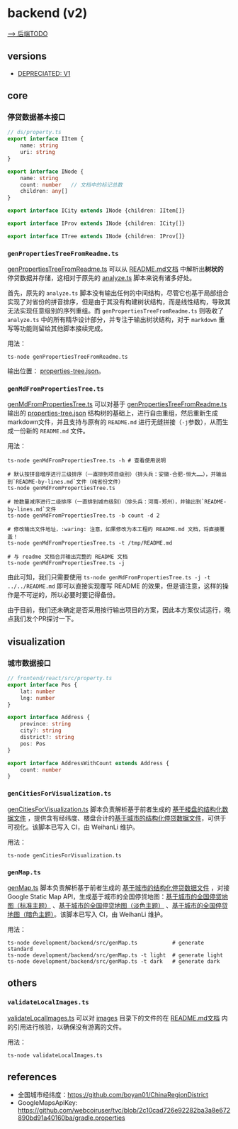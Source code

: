 # backend (v2)

[--> 后端TODO](../../TODO.md#后端)

## versions

- [DEPRECIATED: V1](./src/v1/README.md)

## core

### 停贷数据基本接口

```typescript
// ds/property.ts
export interface IItem {
    name: string
    uri: string
}

export interface INode {
    name: string
    count: number   // 文档中的标记总数
    children: any[]
}

export interface ICity extends INode {children: IItem[]}

export interface IProv extends INode {children: ICity[]}

export interface ITree extends INode {children: IProv[]}
```

### `genPropertiesTreeFromReadme.ts`

[genPropertiesTreeFromReadme.ts](src/genPropertiesTreeFromReadme.ts) 可以从 [README.md文档](../../README.md) 中解析出**树状的**
停贷数据并存储，这相对于原先的 [analyze.ts](./src/v1/analyze.ts) 脚本来说有诸多好处。

首先，原先的 `analyze.ts`
脚本没有输出任何的中间结构，尽管它也基于局部组合实现了对省份的拼音排序，但是由于其没有构建树状结构，而是线性结构，导致其无法实现任意级别的序列重组。而 `genPropertiesTreeFromReadme.ts`
则吸收了 `analyze.ts` 中的所有精华设计部分，并专注于输出树状结构，对于 `markdown` 重写等功能则留给其他脚本接续完成。

用法：

```shell
ts-node genPropertiesTreeFromReadme.ts
```

输出位置： [properties-tree.json](../../data/generated/properties-tree.json)。

### `genMdFromPropertiesTree.ts`

[genMdFromPropertiesTree.ts](src/genMdFromPropertiesTree.ts)
可以对基于 [genPropertiesTreeFromReadme.ts](src/genPropertiesTreeFromReadme.ts)
输出的 [properties-tree.json](../../data/generated/properties-tree.json)
结构树的基础上，进行自由重组，然后重新生成markdown文件，并且支持与原有的 `README.md` 进行无缝拼接（`-j`参数），从而生成一份新的 `README.md` 文件。

用法：

```shell
ts-node genMdFromPropertiesTree.ts -h # 查看使用说明

# 默认按拼音增序进行三级排序（一直排到项目级别）（排头兵：安徽-合肥-恒大……），并输出到`README-by-lines.md`文件（纯省份文件）
ts-node genMdFromPropertiesTree.ts                
        
# 按数量减序进行二级排序（一直排到城市级别）（排头兵：河南-郑州），并输出到`README-by-lines.md`文件
ts-node genMdFromPropertiesTree.ts -b count -d 2  

# 修改输出文件地址，:waring: 注意，如果修改为本工程的 README.md 文档，将直接覆盖！
ts-node genMdFromPropertiesTree.ts -t /tmp/README.md 

# 与 readme 文档合并输出完整的 README 文档
ts-node genMdFromPropertiesTree.ts -j
```

由此可知，我们只需要使用 `ts-node genMdFromPropertiesTree.ts -j -t ../../README.md` 即可以直接实现覆写 README
的效果，但是请注意，这样的操作是不可逆的，所以必要时要记得备份。

由于目前，我们还未确定是否采用按行输出项目的方案，因此本方案仅试运行，晚点我们发个PR探讨一下。

## visualization

### 城市数据接口

```typescript
// frontend/react/src/property.ts
export interface Pos {
    lat: number
    lng: number
}

export interface Address {
    province: string
    city?: string
    district?: string
    pos: Pos
}

export interface AddressWithCount extends Address {
    count: number
}
```

### `genCitiesForVisualization.ts`

[genCitiesForVisualization.ts](src/supports/genCitiesForVisualization.ts)
脚本负责解析基于前者生成的 [基于楼盘的结构化数据文件](../../data/generated/properties.json)
，提供含有经纬度、楼盘合计的[基于城市的结构化停贷数据文件](../../data/generated/cities-for-visualization.json)，可供于可视化。该脚本已写入 CI，由 WeihanLi 维护。

用法：

```shell
ts-node genCitiesForVisualization.ts
```

### `genMap.ts`

[genMap.ts](src/supports/genMap.ts) 脚本负责解析基于前者生成的 [基于城市的结构化停贷数据文件](../../data/generated/cities-for-visualization.json)
，对接Google Static Map API，生成基于城市的全国停贷地图：[基于城市的全国停贷地图（标准主题）](../../data/generated/visualization-standard.png)
、[基于城市的全国停贷地图（淡色主题）](../../data/generated/visualization-light.png)
、[基于城市的全国停贷地图（暗色主题）](../../data/generated/visualization-dark.png)。该脚本已写入 CI，由 WeihanLi 维护。

用法：

```shell
ts-node development/backend/src/genMap.ts           # generate standard
ts-node development/backend/src/genMap.ts -t light  # generate light
ts-node development/backend/src/genMap.ts -t dark   # generate dark
```

## others

### `validateLocalImages.ts`

[validateLocalImages.ts](src/supports/validateLocalImages.ts) 可以对 [images](../../images)
目录下的文件的在 [README.md文档](../../README.md) 内的引用进行核验，以确保没有游离的文件。

用法：

```shell
ts-node validateLocalImages.ts
```

## references

- 全国城市经纬度：<https://github.com/boyan01/ChinaRegionDistrict>
- GoogleMapsApiKey: <https://github.com/webcoiruser/tvc/blob/2c10cad726e92282ba3a8e672890bd91a40160ba/gradle.properties>
